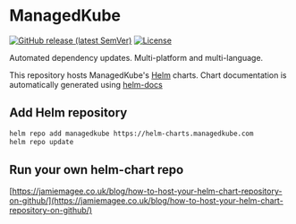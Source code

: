 # ManagedKube

[![GitHub release (latest SemVer)](https://img.shields.io/github/v/release/managedkube/helm-charts?style=for-the-badge)](https://github.com/managedkube/helm-charts/releases/latest)
[![License](https://img.shields.io/github/license/managedkube/helm-charts?style=for-the-badge)](https://opensource.org/licenses/AGPL-3.0)

Automated dependency updates. Multi-platform and multi-language.

This repository hosts ManagedKube's [Helm](https://helm.sh) charts. Chart documentation is automatically generated using [helm-docs](https://github.com/norwoodj/helm-docs)

## Add Helm repository

```bash
helm repo add managedkube https://helm-charts.managedkube.com
helm repo update
```

## Run your own helm-chart repo

[https://jamiemagee.co.uk/blog/how-to-host-your-helm-chart-repository-on-github/](https://jamiemagee.co.uk/blog/how-to-host-your-helm-chart-repository-on-github/)
